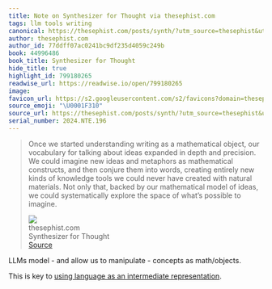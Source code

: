 ```yaml
---
title: Note on Synthesizer for Thought via thesephist.com
tags: llm tools writing
canonical: https://thesephist.com/posts/synth/?utm_source=thesephist&utm_medium=email&utm_campaign=environments-for-thinking
author: thesephist.com
author_id: 77ddff07ac0241bc9df235d4059c249b
book: 44996486
book_title: Synthesizer for Thought
hide_title: true
highlight_id: 799180265
readwise_url: https://readwise.io/open/799180265
image:
favicon_url: https://s2.googleusercontent.com/s2/favicons?domain=thesephist.com
source_emoji: "\U0001F310"
source_url: https://thesephist.com/posts/synth/?utm_source=thesephist&utm_medium=email&utm_campaign=environments-for-thinking#:~:text=Once%20we%20started,possible%20to%20imagine.
serial_number: 2024.NTE.196
---
```

> Once we started understanding writing as a mathematical object, our vocabulary for talking about ideas expanded in depth and precision. We could imagine new ideas and metaphors as mathematical constructs, and then conjure them into words, creating entirely new kinds of knowledge tools we could never have created with natural materials. Not only that, backed by our mathematical model of ideas, we could systematically explore the space of what’s possible to imagine.
> <div class="quoteback-footer"><div class="quoteback-avatar"><img class="mini-favicon" src="https://s2.googleusercontent.com/s2/favicons?domain=thesephist.com"></div><div class="quoteback-metadata"><div class="metadata-inner"><span style="display:none">FROM:</span><div aria-label="thesephist.com" class="quoteback-author"> thesephist.com</div><div aria-label="Synthesizer for Thought" class="quoteback-title"> Synthesizer for Thought</div></div></div><div class="quoteback-backlink"><a target="_blank" aria-label="go to the full text of this quotation" rel="noopener" href="https://thesephist.com/posts/synth/?utm_source=thesephist&utm_medium=email&utm_campaign=environments-for-thinking#:~:text=Once%20we%20started,possible%20to%20imagine." class="quoteback-arrow"> Source</a></div></div>

LLMs model - and allow us to manipulate - concepts as math/objects.

This is key to [using language as an intermediate representation](https://www.joshbeckman.org/notes/679542525).